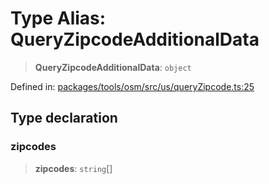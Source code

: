 # Type Alias: QueryZipcodeAdditionalData

> **QueryZipcodeAdditionalData**: `object`

Defined in: [packages/tools/osm/src/us/queryZipcode.ts:25](https://github.com/GeoDaCenter/openassistant/blob/0f7bf760e453a1735df9463dc799b04ee2f630fd/packages/tools/osm/src/us/queryZipcode.ts#L25)

## Type declaration

### zipcodes

> **zipcodes**: `string`[]
